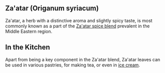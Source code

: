 ## Za'atar (Origanum syriacum)

Za'atar, a herb with a distinctive aroma and slightly spicy taste, is most commonly known as a part of the [Za'atar spice blend](/recipes/zaatar-mix) prevalent in the Middle Eastern region.

## In the Kitchen

Apart from being a key component in the Za'atar blend, Za'atar leaves can be used in various pastries, for making tea, or even in [ice cream](/recipes/zaatar-ice-cream).
